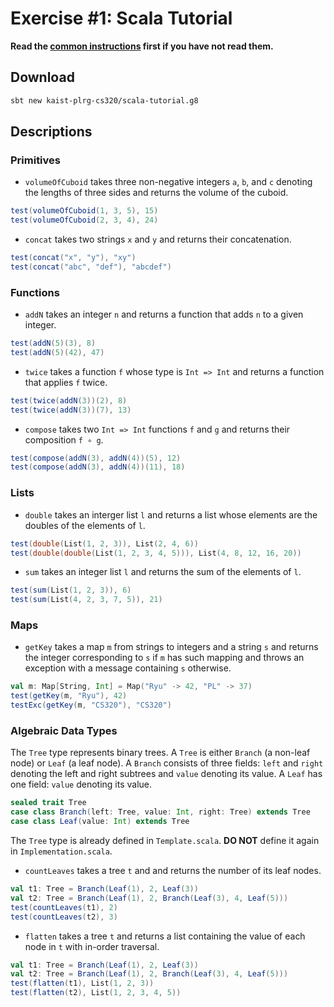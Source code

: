 # Exercise #1: Scala Tutorial

**Read the [common instructions](..) first if you have not read them.**

## Download 

```bash
sbt new kaist-plrg-cs320/scala-tutorial.g8
```

## Descriptions

### Primitives

* `volumeOfCuboid` takes three non-negative integers `a`, `b`, and `c`
  denoting the lengths of three sides and returns the volume of the cuboid.
```scala
test(volumeOfCuboid(1, 3, 5), 15)
test(volumeOfCuboid(2, 3, 4), 24)
```

* `concat` takes two strings `x` and `y`
  and returns their concatenation.
```scala
test(concat("x", "y"), "xy")
test(concat("abc", "def"), "abcdef")
```

### Functions

* `addN` takes an integer `n`
  and returns a function that adds `n` to a given integer.
```scala
test(addN(5)(3), 8)
test(addN(5)(42), 47)
```

* `twice` takes a function `f` whose type is `Int => Int`
  and returns a function that applies `f` twice.
```scala
test(twice(addN(3))(2), 8)
test(twice(addN(3))(7), 13)
```

* `compose` takes two `Int => Int` functions `f` and `g`
  and returns their composition `f ∘ g`.
```scala
test(compose(addN(3), addN(4))(5), 12)
test(compose(addN(3), addN(4))(11), 18)
```

### Lists

* `double` takes an interger list `l`
  and returns a list whose elements are the doubles of the elements of `l`.
```scala
test(double(List(1, 2, 3)), List(2, 4, 6))
test(double(double(List(1, 2, 3, 4, 5))), List(4, 8, 12, 16, 20))
```

* `sum` takes an integer list `l`
  and returns the sum of the elements of `l`.
```scala
test(sum(List(1, 2, 3)), 6)
test(sum(List(4, 2, 3, 7, 5)), 21)
```

### Maps

* `getKey` takes a map `m` from strings to integers and a string `s`
  and returns the integer corresponding to `s` if `m` has such mapping
  and throws an exception with a message containing `s` otherwise.
```scala
val m: Map[String, Int] = Map("Ryu" -> 42, "PL" -> 37)
test(getKey(m, "Ryu"), 42)
testExc(getKey(m, "CS320"), "CS320")
```

### Algebraic Data Types

The `Tree` type represents binary trees.
A `Tree` is either `Branch` (a non-leaf node) or `Leaf` (a leaf node).
A `Branch` consists of three fields: `left` and `right` denoting
the left and right subtrees and `value` denoting its value.
A `Leaf` has one field: `value` denoting its value.

```scala
sealed trait Tree
case class Branch(left: Tree, value: Int, right: Tree) extends Tree
case class Leaf(value: Int) extends Tree
```

The `Tree` type is already defined in `Template.scala`.
**DO NOT** define it again in `Implementation.scala`.

* `countLeaves` takes a tree `t` and
  and returns the number of its leaf nodes.
```scala
val t1: Tree = Branch(Leaf(1), 2, Leaf(3))
val t2: Tree = Branch(Leaf(1), 2, Branch(Leaf(3), 4, Leaf(5)))
test(countLeaves(t1), 2)
test(countLeaves(t2), 3)
```

* `flatten` takes a tree `t`
  and returns a list containing the value of each node in `t` with in-order traversal.
```scala
val t1: Tree = Branch(Leaf(1), 2, Leaf(3))
val t2: Tree = Branch(Leaf(1), 2, Branch(Leaf(3), 4, Leaf(5)))
test(flatten(t1), List(1, 2, 3))
test(flatten(t2), List(1, 2, 3, 4, 5))
```
